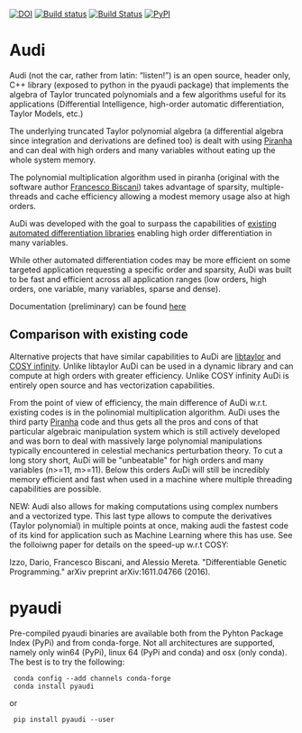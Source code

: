 [![DOI](https://zenodo.org/badge/41722955.svg)](https://zenodo.org/badge/latestdoi/41722955)
[![Build status](https://ci.appveyor.com/api/projects/status/c8kjdcrxy52t8gy4?svg=true)](https://ci.appveyor.com/project/darioizzo/audi)
[![Build Status](https://travis-ci.org/darioizzo/audi.svg?branch=master)](https://travis-ci.org/darioizzo/audi)
[![PyPI](https://img.shields.io/pypi/v/pyaudi.svg)](https://pypi.python.org/pypi/pyaudi)

# Audi 

Audi (not the car, rather from latin: “listen!”) is an open source, header only, C++ library (exposed to python in the pyaudi package) that implements the algebra of Taylor truncated polynomials and a few algorithms useful for its applications (Differential Intelligence, high-order automatic differentiation, Taylor Models, etc.)

The underlying truncated Taylor polynomial algebra (a differential algebra since integration and derivations are defined too) is dealt with using [Piranha](https://github.com/bluescarni/piranha) and can deal with high orders and many variables without eating up the whole system memory.

The polynomial multiplication algorithm used in piranha (original with the software author [Francesco Biscani](https://github.com/bluescarni)) takes advantage of sparsity, multiple-threads and cache efficiency allowing a modest memory usage also at high orders.

AuDi was developed with the goal to surpass the capabilities of [existing automated differentiation libraries](http://www.autodiff.org/?module=Tools) enabling high order differentiation in many variables.

While other automated differentiation codes may be more efficient on some targeted application requesting a specific order and sparsity, AuDi was built to be fast and efficient across all application ranges (low orders, high orders, one variable, many variables, sparse and dense). 

Documentation (preliminary) can be found [here](http://darioizzo.github.io/audi/)

## Comparison with existing code

Alternative projects that have similar capabilities to AuDi are [libtaylor](https://code.google.com/p/libtaylor/) and [COSY infinity](http://bt.pa.msu.edu/index_cosy.htm). Unlike libtaylor AuDi can be used in a dynamic library and can compute at high orders with greater efficiency. Unlike COSY infinity AuDi is entirely open source and has vectorization capabilities.

From the point of view of efficiency, the main difference of AuDi w.r.t. existing codes is in the polinomial multiplication algorithm. AuDi uses the third party [Piranha](https://github.com/bluescarni/piranha) code and thus gets all the pros and cons of that particular algebraic manipulation system which is still actively developed and was born to deal with massively large polynomial manipulations typically encountered in celestial mechanics perturbation theory. To cut a long story short, AuDi will be "unbeatable" for high orders and many variables (n>=11, m>=11). Below this orders AuDi will still be incredibly memory efficient and fast when used in a machine where multiple threading capabilities are possible.

NEW: Audi also allows for making computations using complex numbers and a vectorized type. This last type allows to compute the derivatives (Taylor polynomial) in multiple points at once, making audi the fastest code of its kind for application such as Machine Learning where this has use. See the folloiwng paper for details on the speed-up w.r.t COSY:

Izzo, Dario, Francesco Biscani, and Alessio Mereta. "Differentiable Genetic Programming." arXiv preprint arXiv:1611.04766 (2016).

# pyaudi
Pre-compiled pyaudi binaries are available both from the Pyhton Package Index (PyPi) and from conda-forge. Not all architectures are supported, namely only win64 (PyPi), linux 64 (PyPi and conda) and osx (only conda). The best is to try the following:

```
 conda config --add channels conda-forge
 conda install pyaudi
```

or

```
 pip install pyaudi --user
```
